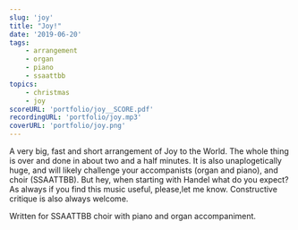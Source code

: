 ```yaml
---
slug: 'joy'
title: "Joy!"
date: '2019-06-20'
tags: 
    - arrangement
    - organ
    - piano
    - ssaattbb
topics: 
    - christmas
    - joy
scoreURL: 'portfolio/joy__SCORE.pdf'
recordingURL: 'portfolio/joy.mp3'
coverURL: 'portfolio/joy.png'
---
```


A very big, fast and short arrangement of Joy to the World.  The whole thing is over and done in about two and a half minutes.  It is also unaplogetically huge, and will likely challenge your accompanists (organ and piano), and choir (SSAATTBB).  But hey, when starting with Handel what do you expect?  As always if you find this music useful, please,let me know.  Constructive critique is also always welcome.  

Written for SSAATTBB choir with piano and organ accompaniment.